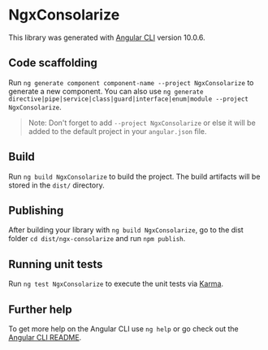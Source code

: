 # NgxConsolarize

This library was generated with [Angular CLI](https://github.com/angular/angular-cli) version 10.0.6.

## Code scaffolding

Run `ng generate component component-name --project NgxConsolarize` to generate a new component. You can also use `ng generate directive|pipe|service|class|guard|interface|enum|module --project NgxConsolarize`.
> Note: Don't forget to add `--project NgxConsolarize` or else it will be added to the default project in your `angular.json` file. 

## Build

Run `ng build NgxConsolarize` to build the project. The build artifacts will be stored in the `dist/` directory.

## Publishing

After building your library with `ng build NgxConsolarize`, go to the dist folder `cd dist/ngx-consolarize` and run `npm publish`.

## Running unit tests

Run `ng test NgxConsolarize` to execute the unit tests via [Karma](https://karma-runner.github.io).

## Further help

To get more help on the Angular CLI use `ng help` or go check out the [Angular CLI README](https://github.com/angular/angular-cli/blob/master/README.md).
